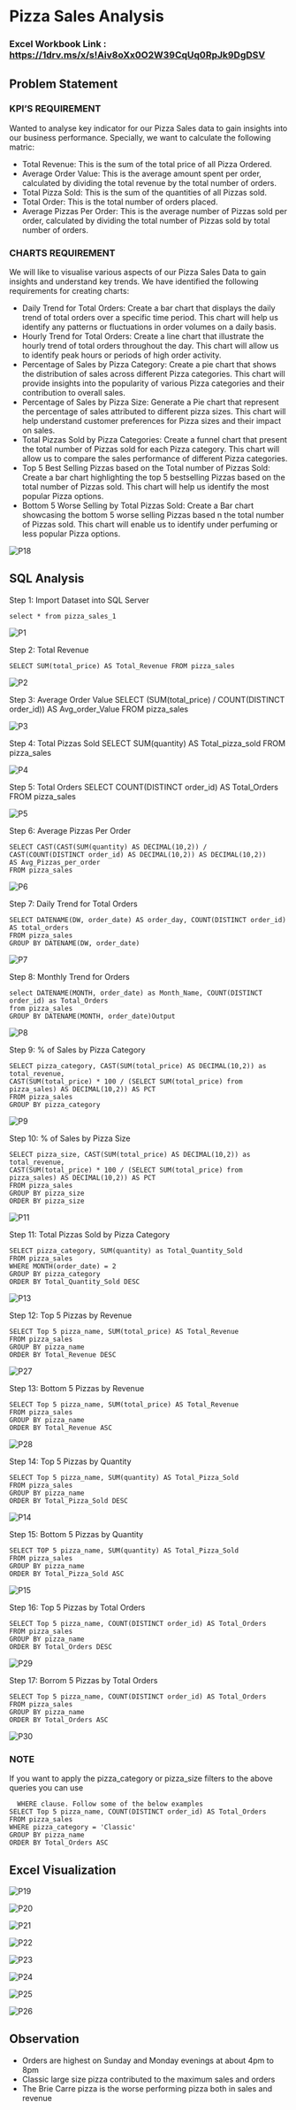 
# Pizza Sales Analysis




### Excel Workbook Link : https://1drv.ms/x/s!Aiv8oXx0O2W39CqUq0RpJk9DgDSV

## Problem Statement

### KPI’S REQUIREMENT
Wanted to analyse key indicator for our Pizza Sales data to gain insights into our business performance. Specially, we want to calculate the following matric:

- Total Revenue: This is the sum of the total price of all Pizza Ordered.
- Average Order Value: This is the average amount spent per order, calculated by dividing the total revenue by the total number of orders.
- Total Pizza Sold: This is the sum of the quantities of all Pizzas sold.
- Total Order: This is the total number of orders placed.
- Average Pizzas Per Order: This is the average number of Pizzas sold per order, calculated by dividing the total number of Pizzas sold by total number of orders.

### CHARTS REQUIREMENT
We will like to visualise various aspects of our Pizza Sales Data to gain insights and understand key trends. We have identified the following requirements for creating charts:

- Daily Trend for Total Orders: Create a bar chart that displays the daily trend of total orders over a specific time period. This chart will help us identify any patterns or fluctuations in order volumes on a daily basis.
- Hourly Trend for Total Orders: Create a line chart that illustrate the hourly trend of total orders throughout the day. This chart will allow us to identify peak hours or periods of high order activity.
- Percentage of Sales by Pizza Category: Create a pie chart that shows the distribution of sales across different Pizza categories. This chart will provide insights into the popularity of various Pizza categories and their contribution to overall sales.
- Percentage of Sales by Pizza Size: Generate a Pie chart that represent the percentage of sales attributed to different pizza sizes. This chart will help understand customer preferences for Pizza sizes and their impact on sales.
- Total Pizzas Sold by Pizza Categories: Create a funnel chart that present the total number of Pizzas sold for each Pizza category. This chart will allow us to compare the sales performance of different Pizza categories.
- Top 5 Best Selling Pizzas based on the Total number of Pizzas Sold: Create a bar chart highlighting the top 5 bestselling Pizzas based on the total number of Pizzas sold. This chart will help us identify the most popular Pizza options. 
- Bottom 5 Worse Selling by Total Pizzas Sold: Create a Bar chart showcasing the bottom 5 worse selling Pizzas based n the total number of Pizzas sold. This chart will enable us to identify under perfuming or less popular Pizza options.

![P18](https://github.com/Charles-Opitoke/Bank-Loan-Analysis-/assets/164562500/02d589ee-f267-4ef4-8520-c7893b6ef2f2)

## SQL Analysis

Step 1: Import Dataset into SQL Server

    select * from pizza_sales_1
![P1](https://github.com/Charles-Opitoke/Bank-Loan-Analysis-/assets/164562500/84ae7690-75b9-4fd9-b78d-0d9bf4c1d485)

Step 2: Total Revenue

    SELECT SUM(total_price) AS Total_Revenue FROM pizza_sales
![P2](https://github.com/Charles-Opitoke/Bank-Loan-Analysis-/assets/164562500/bbbfed9f-0bcd-4449-a773-7c8f039d0d30)

Step 3: Average Order Value
    SELECT (SUM(total_price) / COUNT(DISTINCT order_id)) AS Avg_order_Value FROM pizza_sales

![P3](https://github.com/Charles-Opitoke/Bank-Loan-Analysis-/assets/164562500/050c13b5-a1c5-49bf-b26c-48e0edb8ee52)

Step 4: Total Pizzas Sold
    SELECT SUM(quantity) AS Total_pizza_sold FROM pizza_sales

![P4](https://github.com/Charles-Opitoke/Bank-Loan-Analysis-/assets/164562500/ddb78fa4-9c01-43c2-bf7f-f16e9f569ceb)

Step 5: Total Orders
    SELECT COUNT(DISTINCT order_id) AS Total_Orders FROM pizza_sales

![P5](https://github.com/Charles-Opitoke/Bank-Loan-Analysis-/assets/164562500/be287a99-1011-46a0-9060-111b4573e9ff)

Step 6: Average Pizzas Per Order

    SELECT CAST(CAST(SUM(quantity) AS DECIMAL(10,2)) / 
    CAST(COUNT(DISTINCT order_id) AS DECIMAL(10,2)) AS DECIMAL(10,2))
    AS Avg_Pizzas_per_order
    FROM pizza_sales

![P6](https://github.com/Charles-Opitoke/Bank-Loan-Analysis-/assets/164562500/bfa7f792-084b-4df9-8d20-b849dcdb4eaa)

Step 7: Daily Trend for Total Orders

    SELECT DATENAME(DW, order_date) AS order_day, COUNT(DISTINCT order_id) AS total_orders 
    FROM pizza_sales
    GROUP BY DATENAME(DW, order_date)

![P7](https://github.com/Charles-Opitoke/Bank-Loan-Analysis-/assets/164562500/dec41cfe-e9e6-4d72-bdfe-a01efd8b8e47)

Step 8: Monthly Trend for Orders

    select DATENAME(MONTH, order_date) as Month_Name, COUNT(DISTINCT order_id) as Total_Orders
    from pizza_sales
    GROUP BY DATENAME(MONTH, order_date)Output

![P8](https://github.com/Charles-Opitoke/Bank-Loan-Analysis-/assets/164562500/13e7ef30-f01c-4df2-b41c-77033562ea01)

Step 9: % of Sales by Pizza Category

    SELECT pizza_category, CAST(SUM(total_price) AS DECIMAL(10,2)) as total_revenue,
    CAST(SUM(total_price) * 100 / (SELECT SUM(total_price) from pizza_sales) AS DECIMAL(10,2)) AS PCT
    FROM pizza_sales
    GROUP BY pizza_category

![P9](https://github.com/Charles-Opitoke/Bank-Loan-Analysis-/assets/164562500/a1390e4e-c772-4e3e-bb2b-fd8efee22319)

Step 10: % of Sales by Pizza Size

    SELECT pizza_size, CAST(SUM(total_price) AS DECIMAL(10,2)) as total_revenue,
    CAST(SUM(total_price) * 100 / (SELECT SUM(total_price) from pizza_sales) AS DECIMAL(10,2)) AS PCT
    FROM pizza_sales
    GROUP BY pizza_size
    ORDER BY pizza_size

![P11](https://github.com/Charles-Opitoke/Bank-Loan-Analysis-/assets/164562500/c62cbe37-4c75-43ff-bdcb-5e675f4f0162)

Step 11: Total Pizzas Sold by Pizza Category

    SELECT pizza_category, SUM(quantity) as Total_Quantity_Sold
    FROM pizza_sales
    WHERE MONTH(order_date) = 2
    GROUP BY pizza_category
    ORDER BY Total_Quantity_Sold DESC

![P13](https://github.com/Charles-Opitoke/Bank-Loan-Analysis-/assets/164562500/57c5351c-f140-49e4-9bc3-53267aa2aad1)

Step 12: Top 5 Pizzas by Revenue

    SELECT Top 5 pizza_name, SUM(total_price) AS Total_Revenue
    FROM pizza_sales
    GROUP BY pizza_name
    ORDER BY Total_Revenue DESC

![P27](https://github.com/Charles-Opitoke/Bank-Loan-Analysis-/assets/164562500/beeccca3-3254-4d83-840e-17ab56e4dc5b)

Step 13: Bottom 5 Pizzas by Revenue

    SELECT Top 5 pizza_name, SUM(total_price) AS Total_Revenue
    FROM pizza_sales
    GROUP BY pizza_name
    ORDER BY Total_Revenue ASC

![P28](https://github.com/Charles-Opitoke/Bank-Loan-Analysis-/assets/164562500/c8534bbc-3033-463f-bca7-42331d55162c)

Step 14: Top 5 Pizzas by Quantity

    SELECT Top 5 pizza_name, SUM(quantity) AS Total_Pizza_Sold
    FROM pizza_sales
    GROUP BY pizza_name
    ORDER BY Total_Pizza_Sold DESC

![P14](https://github.com/Charles-Opitoke/Bank-Loan-Analysis-/assets/164562500/d882a18a-1eac-4506-91d7-0f68eb6f0354)

Step 15: Bottom 5 Pizzas by Quantity

    SELECT TOP 5 pizza_name, SUM(quantity) AS Total_Pizza_Sold
    FROM pizza_sales
    GROUP BY pizza_name
    ORDER BY Total_Pizza_Sold ASC

![P15](https://github.com/Charles-Opitoke/Bank-Loan-Analysis-/assets/164562500/f80f8f55-f069-4c90-80d2-c23dc32a2a5d)

Step 16: Top 5 Pizzas by Total Orders

    SELECT Top 5 pizza_name, COUNT(DISTINCT order_id) AS Total_Orders
    FROM pizza_sales
    GROUP BY pizza_name
    ORDER BY Total_Orders DESC

![P29](https://github.com/Charles-Opitoke/Bank-Loan-Analysis-/assets/164562500/5d3bb0ab-35e3-49c0-ab4f-cccea9558da1)

Step 17: Borrom 5 Pizzas by Total Orders

    SELECT Top 5 pizza_name, COUNT(DISTINCT order_id) AS Total_Orders
    FROM pizza_sales
    GROUP BY pizza_name
    ORDER BY Total_Orders ASC

![P30](https://github.com/Charles-Opitoke/Bank-Loan-Analysis-/assets/164562500/09822519-abc5-4811-89f0-4494d821056a)

### NOTE
If you want to apply the pizza_category or pizza_size filters to the above queries you can use

      WHERE clause. Follow some of the below examples
    SELECT Top 5 pizza_name, COUNT(DISTINCT order_id) AS Total_Orders
    FROM pizza_sales
    WHERE pizza_category = 'Classic'
    GROUP BY pizza_name
    ORDER BY Total_Orders ASC


## Excel Visualization

![P19](https://github.com/Charles-Opitoke/Bank-Loan-Analysis-/assets/164562500/d24bd687-69ae-4c11-b83d-9ef89a529d84)

![P20](https://github.com/Charles-Opitoke/Bank-Loan-Analysis-/assets/164562500/f525811f-ab49-4fa6-a6f7-b5051f20561f)

![P21](https://github.com/Charles-Opitoke/Bank-Loan-Analysis-/assets/164562500/a383822a-b8f9-4f80-8aad-8ebb1e346f2b)

![P22](https://github.com/Charles-Opitoke/Bank-Loan-Analysis-/assets/164562500/9552e34d-2680-433a-a138-40dff1c03bdd)

![P23](https://github.com/Charles-Opitoke/Bank-Loan-Analysis-/assets/164562500/285103f2-baee-42e4-a598-7022a5495672)

![P24](https://github.com/Charles-Opitoke/Bank-Loan-Analysis-/assets/164562500/e0eef8c5-3154-4985-a66e-b52b8480dfd4)

![P25](https://github.com/Charles-Opitoke/Bank-Loan-Analysis-/assets/164562500/32767d34-7b71-4ae9-8365-86a77802418a)

![P26](https://github.com/Charles-Opitoke/Bank-Loan-Analysis-/assets/164562500/10194f1a-b487-4b5f-be24-ffca8db791b5)


## Observation

- Orders are highest on Sunday and Monday evenings at about 4pm to 8pm
- Classic large size pizza contributed to the maximum sales and orders  
- The Brie Carre pizza is the worse performing pizza both in sales and revenue



